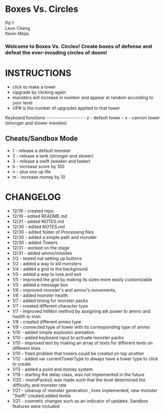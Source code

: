 Boxes Vs. Circles
================
Pd 1  <br />
Leon Cheng  <br />
Kevin Mejia  <br />

<h3>
Welcome to Boxes Vs. Circles! Create boxes of defense and defeat the ever-invading circles of doom!
</h3>

INSTRUCTIONS
=====================
- click to make a tower
- Upgrade by clicking again
- monsters will increase in number and appear at random according to your level 
- UP# is the number of upgrades applied to that tower

<p>
Keyboard functions
------------------
- z - default tower
- x - cannon tower (stronger and slower missiles)

Cheats/Sandbox Mode
-------------------
- 1 - release a default monster
- 2 - release a tank (stronger and slower)
- 3 - release a swift (weaker and faster)
- b - increase score by 100
- n - plus one up life
- m - increase money by 10
</p>

CHANGELOG
===========
 - 12/19 - created repo
 - 12/19 - edited README.md
 - 12/21 - added NOTES.md
 - 12/30 - edited NOTES.md
 - 12/30 - added folder of Processing files
 - 12/30 - added a simple path and monster
 - 12/30 - added Towers
 - 12/31 - worked on the stage
 - 12/31 - added ammo/missiles
 - 1/2 - tested out setting up buttons
 - 1/2 - added a way to kill monsters
 - 1/4 - added a grid to the background
 - 1/5 - added a way to lose and exit
 - 1/5 - improved the grid by making its sizes more easily customizable
 - 1/5 - added a message box
 - 1/6 - improved monster's and ammo's movements, 
 - 1/6 - added monster health 
 - 1/7 - added timing for monster packs
 - 1/7 - created different character type 
 - 1/7 - improved hitMon method by assigning atk power to ammo and health to mon
 - 1/8 - created different ammo type
 - 1/9 - connected type of tower with its corresponding type of ammo
 - 1/10 - added simple explosion animation
 - 1/10 - added keyboard input to activate monster packs
 - 1/10 - improved text by making an array of texts for different texts on different lines
 - 1/10 - fixed problem that towers could be created on top another
 - 1/12 - added var currentTowerType to always have a tower type to click to create
 - 1/13 - added a point and money system
 - 1/19 - starting the delay class, was not implemented in the future
 - 1/20 - monsPacks() was made such that the level determined the difficulty and monster rate
 - 1/21 - cleanup of monster generation , lives implemented, new monster "Swift" created,added levels
 - 1/21 - cosmetic changes such as an indicator of updates. Sandbox features were included


